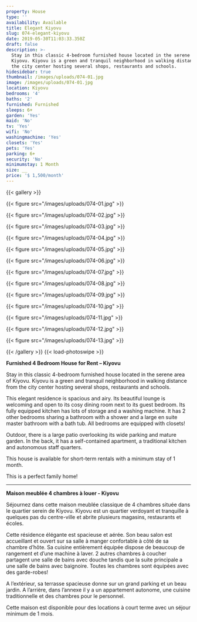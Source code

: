 ```yaml
---
property: House
type: ''
availability: Available
title: Elegant Kiyovu
slug: 074-elegant-kiyovu
date: 2019-05-30T11:03:33.350Z
draft: false
description: >-
  Stay in this classic 4-bedroom furnished house located in the serene area of
  Kiyovu. Kiyovu is a green and tranquil neighborhood in walking distance from
  the city center hosting several shops, restaurants and schools.
hidesidebar: true
thumbnail: /images/uploads/074-01.jpg
image: /images/uploads/074-01.jpg
location: Kiyovu
bedrooms: '4'
baths: '2'
furnished: Furnished
sleeps: 6+
garden: 'Yes'
maid: 'No'
tv: 'Yes'
wifi: 'No'
washingmachine: 'Yes'
closets: 'Yes'
pets: 'Yes'
parking: 6+
security: 'No'
minimumstay: 1 Month
size: __
price: '$ 1,500/month'
---
```

{{< gallery >}} 

{{< figure src="/images/uploads/074-01.jpg" >}} 

{{< figure src="/images/uploads/074-02.jpg" >}}

 {{< figure src="/images/uploads/074-03.jpg" >}} 

{{< figure src="/images/uploads/074-04.jpg" >}}

{{< figure src="/images/uploads/074-05.jpg" >}}

 {{< figure src="/images/uploads/074-06.jpg" >}}

 {{< figure src="/images/uploads/074-07.jpg" >}}

 {{< figure src="/images/uploads/074-08.jpg" >}}

{{< figure src="/images/uploads/074-09.jpg" >}} 

{{< figure src="/images/uploads/074-10.jpg" >}}

 {{< figure src="/images/uploads/074-11.jpg" >}} 

{{< figure src="/images/uploads/074-12.jpg" >}}

{{< figure src="/images/uploads/074-13.jpg" >}}

 {{< /gallery >}} {{< load-photoswipe >}}

**Furnished 4 Bedroom House for Rent – Kiyovu**

Stay in this classic 4-bedroom furnished house located in the serene area of Kiyovu. Kiyovu is a green and tranquil neighborhood in walking distance from the city center hosting several shops, restaurants and schools.

This elegant residence is spacious and airy. Its beautiful lounge is welcoming and open to its cosy dining room next to its guest bedroom. Its fully equipped kitchen has lots of storage and a washing machine. It has 2 other bedrooms sharing a bathroom with a shower and a large en suite master bathroom with a bath tub. All bedrooms are equipped with closets!

Outdoor, there is a large patio overlooking its wide parking and mature garden. In the back, it has a self-contained apartment, a traditional kitchen and autonomous staff quarters. 

This house is available for short-term rentals with a minimum stay of 1 month.

This is a perfect family home!

- - -

**Maison meublée 4 chambres à louer - Kiyovu**

Séjournez dans cette maison meublée classique de 4 chambres située dans le quartier serein de Kiyovu. Kiyovu est un quartier verdoyant et tranquille à quelques pas du centre-ville et abrite plusieurs magasins, restaurants et écoles.

Cette résidence élégante est spacieuse et aérée. Son beau salon est accueillant et ouvert sur sa salle à manger confortable à côté de sa chambre d’hôte. Sa cuisine entièrement équipée dispose de beaucoup de rangement et d’une machine à laver. 2 autres chambres à coucher partagent une salle de bains avec douche tandis que la suite principale a une salle de bains avec baignoire. Toutes les chambres sont équipées avec des garde-robes!

A l’extérieur, sa terrasse spacieuse donne sur un grand parking et un beau jardin. A l’arrière, dans l’annexe il y a un appartement autonome, une cuisine traditionnelle et des chambres pour le personnel. 

Cette maison est disponible pour des locations à court terme avec un séjour minimum de 1 mois.
